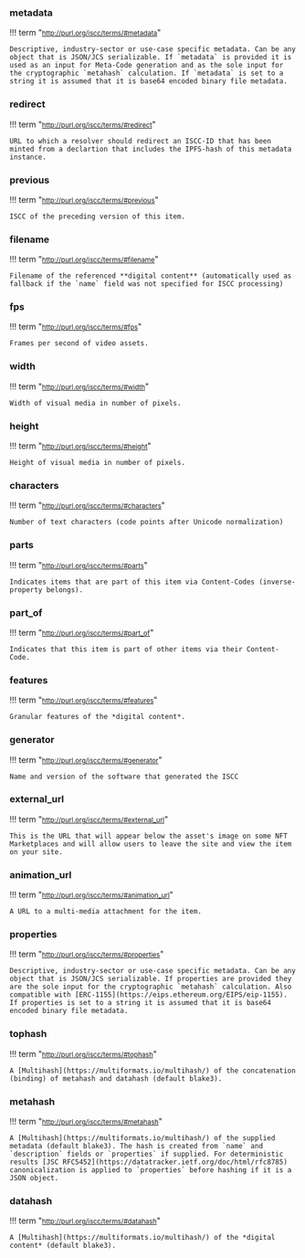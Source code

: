 ### **metadata**

!!! term "<small><http://purl.org/iscc/terms/#metadata></small>"

    Descriptive, industry-sector or use-case specific metadata. Can be any object that is JSON/JCS serializable. If `metadata` is provided it is used as an input for Meta-Code generation and as the sole input for the cryptographic `metahash` calculation. If `metadata` is set to a string it is assumed that it is base64 encoded binary file metadata.

### **redirect**

!!! term "<small><http://purl.org/iscc/terms/#redirect></small>"

    URL to which a resolver should redirect an ISCC-ID that has been minted from a declartion that includes the IPFS-hash of this metadata instance.

### **previous**

!!! term "<small><http://purl.org/iscc/terms/#previous></small>"

    ISCC of the preceding version of this item.

### **filename**

!!! term "<small><http://purl.org/iscc/terms/#filename></small>"

    Filename of the referenced **digital content** (automatically used as fallback if the `name` field was not specified for ISCC processing)

### **fps**

!!! term "<small><http://purl.org/iscc/terms/#fps></small>"

    Frames per second of video assets.

### **width**

!!! term "<small><http://purl.org/iscc/terms/#width></small>"

    Width of visual media in number of pixels.

### **height**

!!! term "<small><http://purl.org/iscc/terms/#height></small>"

    Height of visual media in number of pixels.

### **characters**

!!! term "<small><http://purl.org/iscc/terms/#characters></small>"

    Number of text characters (code points after Unicode normalization)

### **parts**

!!! term "<small><http://purl.org/iscc/terms/#parts></small>"

    Indicates items that are part of this item via Content-Codes (inverse-property belongs).

### **part_of**

!!! term "<small><http://purl.org/iscc/terms/#part_of></small>"

    Indicates that this item is part of other items via their Content-Code.

### **features**

!!! term "<small><http://purl.org/iscc/terms/#features></small>"

    Granular features of the *digital content*.

### **generator**

!!! term "<small><http://purl.org/iscc/terms/#generator></small>"

    Name and version of the software that generated the ISCC

### **external_url**

!!! term "<small><http://purl.org/iscc/terms/#external_url></small>"

    This is the URL that will appear below the asset's image on some NFT Marketplaces and will allow users to leave the site and view the item on your site.

### **animation_url**

!!! term "<small><http://purl.org/iscc/terms/#animation_url></small>"

    A URL to a multi-media attachment for the item.

### **properties**

!!! term "<small><http://purl.org/iscc/terms/#properties></small>"

    Descriptive, industry-sector or use-case specific metadata. Can be any object that is JSON/JCS serializable. If properties are provided they are the sole input for the cryptographic `metahash` calculation. Also compatible with [ERC-1155](https://eips.ethereum.org/EIPS/eip-1155). If properties is set to a string it is assumed that it is base64 encoded binary file metadata.

### **tophash**

!!! term "<small><http://purl.org/iscc/terms/#tophash></small>"

    A [Multihash](https://multiformats.io/multihash/) of the concatenation (binding) of metahash and datahash (default blake3).

### **metahash**

!!! term "<small><http://purl.org/iscc/terms/#metahash></small>"

    A [Multihash](https://multiformats.io/multihash/) of the supplied metadata (default blake3). The hash is created from `name` and `description` fields or `properties` if supplied. For deterministic results [JSC RFC5452](https://datatracker.ietf.org/doc/html/rfc8785) canonicalization is applied to `properties` before hashing if it is a JSON object.

### **datahash**

!!! term "<small><http://purl.org/iscc/terms/#datahash></small>"

    A [Multihash](https://multiformats.io/multihash/) of the *digital content* (default blake3).

